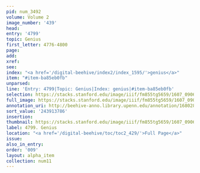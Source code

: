 ```yaml
---
pid: num_3492
volume: Volume 2
image_number: '439'
head:
entry: '4799'
topic: Genius
first_letter: 4776-4800
page:
add:
xref:
see:
index: "<a href='/digital-beehive/index2/index_1595/'>genius</a>"
item: "#item-ba85eb0fb"
unparsed:
line: 'Entry: 4799|Topic: Genius|Index: genius|#item-ba85eb0fb'
selection: https://stacks.stanford.edu/image/iiif/fm855tg5659/1607_0906/440,3786,2911,567/full/0/default.jpg
full_image: https://stacks.stanford.edu/image/iiif/fm855tg5659/1607_0906/full/full/0/default.jpg
annotation_uri: http://beehive-anno.library.upenn.edu/annotation/1680283042530
sort_value: '243913786'
insertion:
thumbnail: https://stacks.stanford.edu/image/iiif/fm855tg5659/1607_0906/440,3786,600,180/250,/0/default.jpg
label: 4799. Genius
location: "<a href='/digital-beehive/toc/toc2_429/'>Full Page</a>"
issue:
also_in_entry:
order: '009'
layout: alpha_item
collection: num11
---
```

